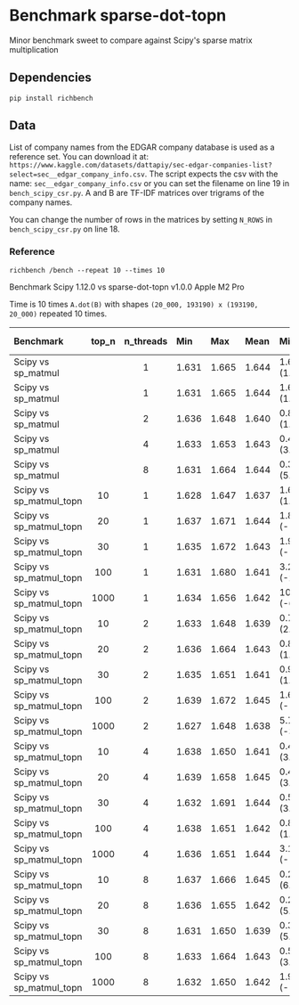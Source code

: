 # Benchmark sparse-dot-topn

Minor benchmark sweet to compare against Scipy's sparse matrix multiplication

## Dependencies

```shell
pip install richbench
```

## Data

List of company names from the EDGAR company database is used as a reference set.
You can download it at: `https://www.kaggle.com/datasets/dattapiy/sec-edgar-companies-list?select=sec__edgar_company_info.csv`.
The script expects the csv with the name: `sec__edgar_company_info.csv` or you can set the filename on line 19 in `bench_scipy_csr.py`.
A and B are TF-IDF matrices over trigrams of the company names.

You can change the number of rows in the matrices by setting `N_ROWS` in `bench_scipy_csr.py` on line 18.

### Reference

```shell
richbench /bench --repeat 10 --times 10
```

Benchmark Scipy 1.12.0 vs sparse-dot-topn v1.0.0 
Apple M2 Pro

Time is 10 times `A.dot(B)` with shapes `(20_000, 193190) x (193190, 20_000)` repeated 10 times.

| Benchmark               | top_n | n_threads | Min     | Max     | Mean  | Min (+)        | Max (+)        | Mean (+)       |
| :-----------------------| :---: | :-------: | :------ | :------ | :---- | :------------- | :------------- | :------------- |
| Scipy vs sp_matmul      |       | 1         | 1.631   | 1.665   | 1.644 | 1.637 (1.0x)   | 1.671 (1.0x)   | 1.645 (1.0x)   |
| Scipy vs sp_matmul      |       | 1         | 1.631   | 1.665   | 1.644 | 1.637 (1.0x)   | 1.671 (1.0x)   | 1.645 (1.0x)   |
| Scipy vs sp_matmul      |       | 2         | 1.636   | 1.648   | 1.640 | 0.850 (1.9x)   | 0.863 (1.9x)   | 0.856 (1.9x)   |
| Scipy vs sp_matmul      |       | 4         | 1.633   | 1.653   | 1.643 | 0.494 (3.3x)   | 0.499 (3.3x)   | 0.497 (3.3x)   |
| Scipy vs sp_matmul      |       | 8         | 1.631   | 1.664   | 1.644 | 0.320 (5.1x)   | 0.322 (5.2x)   | 0.321 (5.1x)   |
| Scipy vs sp_matmul_topn | 10    | 1         | 1.628   | 1.647   | 1.637 | 1.634 (1.0x)   | 1.653 (1.0x)   | 1.641 (1.0x)   |
| Scipy vs sp_matmul_topn | 20    | 1         | 1.637   | 1.671   | 1.644 | 1.855 (-1.1x)  | 1.895 (-1.1x)  | 1.872 (-1.1x)  |
| Scipy vs sp_matmul_topn | 30    | 1         | 1.635   | 1.672   | 1.643 | 1.987 (-1.2x)  | 2.003 (-1.2x)  | 1.996 (-1.2x)  |
| Scipy vs sp_matmul_topn | 100   | 1         | 1.631   | 1.680   | 1.641 | 3.244 (-2.0x)  | 3.256 (-1.9x)  | 3.250 (-2.0x)  |
| Scipy vs sp_matmul_topn | 1000  | 1         | 1.634   | 1.656   | 1.642 | 10.262 (-6.3x) | 10.446 (-6.3x) | 10.354 (-6.3x) |
| Scipy vs sp_matmul_topn | 10    | 2         | 1.633   | 1.648   | 1.639 | 0.778 (2.1x)   | 0.790 (2.1x)   | 0.785 (2.1x)   |
| Scipy vs sp_matmul_topn | 20    | 2         | 1.636   | 1.664   | 1.643 | 0.899 (1.8x)   | 0.913 (1.8x)   | 0.905 (1.8x)   |
| Scipy vs sp_matmul_topn | 30    | 2         | 1.635   | 1.651   | 1.641 | 0.967 (1.7x)   | 0.977 (1.7x)   | 0.971 (1.7x)   |
| Scipy vs sp_matmul_topn | 100   | 2         | 1.639   | 1.672   | 1.645 | 1.658 (-1.0x)  | 1.675 (-1.0x)  | 1.663 (-1.0x)  |
| Scipy vs sp_matmul_topn | 1000  | 2         | 1.627   | 1.648   | 1.638 | 5.719 (-3.5x)  | 5.747 (-3.5x)  | 5.731 (-3.5x)  |
| Scipy vs sp_matmul_topn | 10    | 4         | 1.638   | 1.650   | 1.641 | 0.420 (3.9x)   | 0.424 (3.9x)   | 0.422 (3.9x)   |
| Scipy vs sp_matmul_topn | 20    | 4         | 1.639   | 1.658   | 1.645 | 0.485 (3.4x)   | 0.504 (3.3x)   | 0.490 (3.4x)   |
| Scipy vs sp_matmul_topn | 30    | 4         | 1.632   | 1.691   | 1.644 | 0.522 (3.1x)   | 0.525 (3.2x)   | 0.524 (3.1x)   |
| Scipy vs sp_matmul_topn | 100   | 4         | 1.638   | 1.651   | 1.642 | 0.892 (1.8x)   | 0.899 (1.8x)   | 0.895 (1.8x)   |
| Scipy vs sp_matmul_topn | 1000  | 4         | 1.636   | 1.651   | 1.644 | 3.164 (-1.9x)  | 3.177 (-1.9x)  | 3.171 (-1.9x)  |
| Scipy vs sp_matmul_topn | 10    | 8         | 1.637   | 1.666   | 1.645 | 0.244 (6.7x)   | 0.248 (6.7x)   | 0.246 (6.7x)   |
| Scipy vs sp_matmul_topn | 20    | 8         | 1.636   | 1.655   | 1.642 | 0.281 (5.8x)   | 0.286 (5.8x)   | 0.282 (5.8x)   |
| Scipy vs sp_matmul_topn | 30    | 8         | 1.631   | 1.650   | 1.639 | 0.302 (5.4x)   | 0.304 (5.4x)   | 0.303 (5.4x)   |
| Scipy vs sp_matmul_topn | 100   | 8         | 1.633   | 1.664   | 1.643 | 0.511 (3.2x)   | 0.514 (3.2x)   | 0.513 (3.2x)   |
| Scipy vs sp_matmul_topn | 1000  | 8         | 1.632   | 1.650   | 1.642 | 1.904 (-1.2x)  | 1.910 (-1.2x)  | 1.906 (-1.2x)  |

